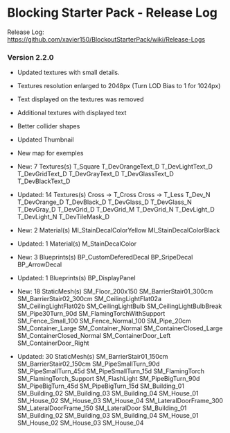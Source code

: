 # Blocking Starter Pack - Release Log
Release Log: https://github.com/xavier150/BlockoutStarterPack/wiki/Release-Logs

### Version 2.2.0

- Updated textures with small details.
- Textures resolution enlarged to 2048px (Turn LOD Bias to 1 for 1024px)
- Text displayed on the textures was removed
- Additional textures with displayed text
- Better collider shapes
- Updated Thumbnail
- New map for exemples

- New: 7 Textures(s)
	T_Square
	T_DevOrangeText_D
	T_DevLightText_D
	T_DevGridText_D
	T_DevGrayText_D
	T_DevGlassText_D
	T_DevBlackText_D

- Updated: 14 Textures(s)
	Cross -> T_Cross
	Cross -> T_Less
	T_Dev_N
	T_DevOrange_D
	T_DevBlack_D
	T_DevGlass_D
	T_DevGlass_N
	T_DevGray_D
	T_DevGrid_D
	T_DevGrid_M
	T_DevGrid_N
	T_DevLight_D
	T_DevLight_N
	T_DevTileMask_D

- New: 2 Material(s)
	MI_StainDecalColorYellow
	MI_StainDecalColorBlack

- Updated: 1 Material(s)
	M_StainDecalColor

- New: 3 Blueprints(s)
	BP_CustomDeferedDecal
	BP_SripeDecal
	BP_ArrowDecal

- Updated: 1 Blueprints(s)
	BP_DisplayPanel

- New: 18 StaticMesh(s)
	SM_Floor_200x150
	SM_BarrierStair01_300cm
	SM_BarrierStair02_300cm
	SM_CeilingLightFlat02a
	SM_CeilingLightFlat02b
	SM_CeilingLightBulb
	SM_CeilingLightBulbBreak
	SM_Pipe30Turn_90d
	SM_FlamingTorchWithSupport
	SM_Fence_Small_100
	SM_Fence_Normal_100
	SM_Pipe_20cm
	SM_Container_Large
	SM_Container_Normal
	SM_ContainerClosed_Large
	SM_ContainerClosed_Normal
	SM_ContainerDoor_Left
	SM_ContainerDoor_Right

- Updated: 30 StaticMesh(s)
	SM_BarrierStair01_150cm
	SM_BarrierStair02_150cm
	SM_PipeSmallTurn_90d
	SM_PipeSmallTurn_45d
	SM_PipeSmallTurn_15d
	SM_FlamingTorch
	SM_FlamingTorch_Support
	SM_FlashLight
	SM_PipeBigTurn_90d
	SM_PipeBigTurn_45d
	SM_PipeBigTurn_15d
	SM_Building_01
	SM_Building_02
	SM_Building_03
	SM_Building_04
	SM_House_01
	SM_House_02
	SM_House_03
	SM_House_04
	SM_LateralDoorFrame_300
	SM_LateralDoorFrame_150
	SM_LateralDoor
	SM_Building_01
	SM_Building_02
	SM_Building_03
	SM_Building_04
	SM_House_01
	SM_House_02
	SM_House_03
	SM_House_04
